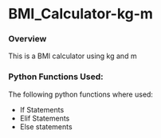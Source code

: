# BMI_Calculator-kg-m

### Overview
This is a BMI calculator using kg and m


### Python Functions Used:

The following python functions where used:

- If Statements
- Elif Statements
- Else statements
